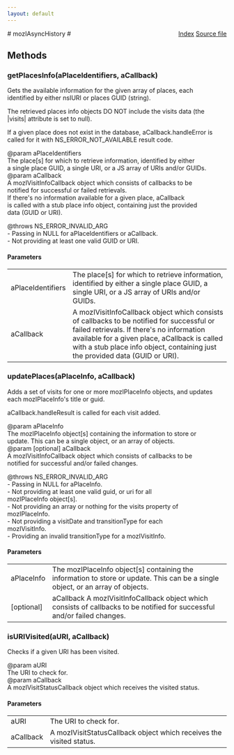 ```yaml
---
layout: default
---
```

<div class='links' style='float:right'><a href="../index.html">Index</a>
<a href="http://dxr.mozilla.org/mozilla-central/source/toolkit/components/places/mozIAsyncHistory.idl">Source file</a>
</div>
# mozIAsyncHistory #

## Methods ##

### getPlacesInfo(aPlaceIdentifiers, aCallback) ###
  
Gets the available information for the given array of places, each  
identified by either nsIURI or places GUID (string).  
  
The retrieved places info objects DO NOT include the visits data (the  
|visits| attribute is set to null).  
  
If a given place does not exist in the database, aCallback.handleError is  
called for it with NS_ERROR_NOT_AVAILABLE result code.  
  
@param aPlaceIdentifiers  
       The place[s] for which to retrieve information, identified by either  
       a single place GUID, a single URI, or a JS array of URIs and/or GUIDs.  
@param aCallback  
       A mozIVisitInfoCallback object which consists of callbacks to be  
       notified for successful or failed retrievals.  
       If there's no information available for a given place, aCallback  
       is called with a stub place info object, containing just the provided  
       data (GUID or URI).  
  
@throws NS_ERROR_INVALID_ARG  
        - Passing in NULL for aPlaceIdentifiers or aCallback.  
        - Not providing at least one valid GUID or URI.   
  

#### Parameters ####

<table>

<tr>
<td>aPlaceIdentifiers</td>
<td>       The place[s] for which to retrieve information, identified by either  
       a single place GUID, a single URI, or a JS array of URIs and/or GUIDs.  
</td>
</tr>

<tr>
<td>aCallback</td>
<td>       A mozIVisitInfoCallback object which consists of callbacks to be  
       notified for successful or failed retrievals.  
       If there's no information available for a given place, aCallback  
       is called with a stub place info object, containing just the provided  
       data (GUID or URI).  
</td>
</tr>

</table>

### updatePlaces(aPlaceInfo, aCallback) ###
  
Adds a set of visits for one or more mozIPlaceInfo objects, and updates  
each mozIPlaceInfo's title or guid.  
  
aCallback.handleResult is called for each visit added.  
  
@param aPlaceInfo  
       The mozIPlaceInfo object[s] containing the information to store or  
       update.  This can be a single object, or an array of objects.  
@param [optional] aCallback  
       A mozIVisitInfoCallback object which consists of callbacks to be  
       notified for successful and/or failed changes.  
  
@throws NS_ERROR_INVALID_ARG  
        - Passing in NULL for aPlaceInfo.  
        - Not providing at least one valid guid, or uri for all  
          mozIPlaceInfo object[s].  
        - Not providing an array or nothing for the visits property of  
          mozIPlaceInfo.  
        - Not providing a visitDate and transitionType for each  
          mozIVisitInfo.  
        - Providing an invalid transitionType for a mozIVisitInfo.  
  

#### Parameters ####

<table>

<tr>
<td>aPlaceInfo</td>
<td>       The mozIPlaceInfo object[s] containing the information to store or  
       update.  This can be a single object, or an array of objects.  
</td>
</tr>

<tr>
<td>[optional]</td>
<td>aCallback  
       A mozIVisitInfoCallback object which consists of callbacks to be  
       notified for successful and/or failed changes.  
</td>
</tr>

</table>

### isURIVisited(aURI, aCallback) ###
  
Checks if a given URI has been visited.  
  
@param aURI  
       The URI to check for.  
@param aCallback  
       A mozIVisitStatusCallback object which receives the visited status.  
  

#### Parameters ####

<table>

<tr>
<td>aURI</td>
<td>       The URI to check for.  
</td>
</tr>

<tr>
<td>aCallback</td>
<td>       A mozIVisitStatusCallback object which receives the visited status.  
</td>
</tr>

</table>
